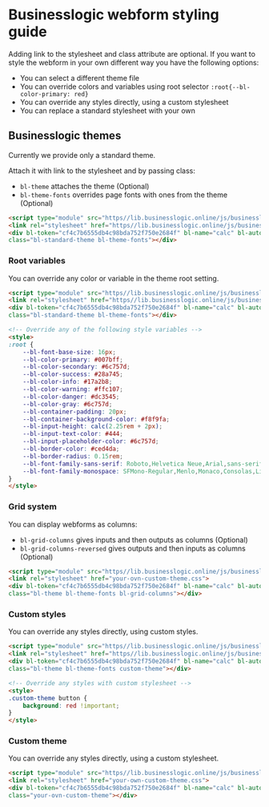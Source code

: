 # Businesslogic webform styling guide

Adding link to the stylesheet and class attribute are optional. If you want to style the webform in your own different way you have the following options:
* You can select a different theme file
* You can override colors and variables using root selector `:root{--bl-color-primary: red}`
* You can override any styles directly, using a custom stylesheet
* You can replace a standard stylesheet with your own

## Businesslogic themes
Currently we provide only a standard theme.

Attach it with link to the stylesheet and by passing class:
* `bl-theme` attaches the theme (Optional)
* `bl-theme-fonts` overrides page fonts with ones from the theme (Optional)

```html
<script type="module" src="https//lib.businesslogic.online/js/businesslogic.latest.js"></script>
<link rel="stylesheet" href="https//lib.businesslogic.online/js/businesslogic-standard-theme.css">
<div bl-token="cf4c7b6555db4c98bda752f750e2684f" bl-name="calc" bl-auto
class="bl-standard-theme bl-theme-fonts"></div>
```

### Root variables
You can override any color or variable in the theme root setting.

```html
<script type="module" src="https//lib.businesslogic.online/js/businesslogic.latest.js"></script>
<link rel="stylesheet" href="https//lib.businesslogic.online/js/businesslogic-standard-theme.css">
<div bl-token="cf4c7b6555db4c98bda752f750e2684f" bl-name="calc" bl-auto
class="bl-standard-theme bl-theme-fonts"></div>

<!-- Override any of the following style variables -->
<style>
:root {
    --bl-font-base-size: 16px;
    --bl-color-primary: #007bff;
    --bl-color-secondary: #6c757d;
    --bl-color-success: #28a745;
    --bl-color-info: #17a2b8;
    --bl-color-warning: #ffc107;
    --bl-color-danger: #dc3545;
    --bl-color-gray: #6c757d;
    --bl-container-padding: 20px;
    --bl-container-background-color: #f8f9fa;
    --bl-input-height: calc(2.25rem + 2px);
    --bl-input-text-color: #444;
    --bl-input-placeholder-color: #6c757d;
    --bl-border-color: #ced4da;
    --bl-border-radius: 0.15rem;
    --bl-font-family-sans-serif: Roboto,Helvetica Neue,Arial,sans-serif;
    --bl-font-family-monospace: SFMono-Regular,Menlo,Monaco,Consolas,Liberation Mono,Courier New,monospace;
}
</style>
```
### Grid system
You can display webforms as columns:
* `bl-grid-columns` gives inputs and then outputs as columns (Optional)
* `bl-grid-columns-reversed` gives outputs and then inputs as columns (Optional)

```html
<script type="module" src="https//lib.businesslogic.online/js/businesslogic.latest.js"></script>
<link rel="stylesheet" href="your-ovn-custom-theme.css">
<div bl-token="cf4c7b6555db4c98bda752f750e2684f" bl-name="calc" bl-auto
class="bl-theme bl-theme-fonts bl-grid-columns"></div>
```

### Custom styles
You can override any styles directly, using custom styles.

```html
<script type="module" src="https//lib.businesslogic.online/js/businesslogic.latest.js"></script>
<link rel="stylesheet" href="https//lib.businesslogic.online/js/businesslogic-standard-theme.css">
<div bl-token="cf4c7b6555db4c98bda752f750e2684f" bl-name="calc" bl-auto
class="bl-theme bl-theme-fonts custom-theme"></div>

<!-- Override any styles with custom stylesheet -->
<style>
.custom-theme button {
    background: red !important;
}
</style>
```
### Custom theme
You can override any styles directly, using a custom stylesheet.

```html
<script type="module" src="https//lib.businesslogic.online/js/businesslogic.latest.js"></script>
<link rel="stylesheet" href="your-own-custom-theme.css">
<div bl-token="cf4c7b6555db4c98bda752f750e2684f" bl-name="calc" bl-auto
class="your-ovn-custom-theme"></div>
```